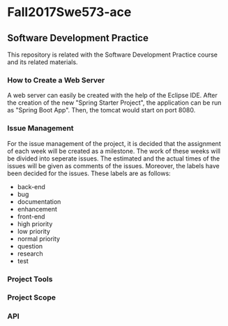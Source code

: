 # Fall2017Swe573-ace
## **Software Development Practice**
This repository is related with the Software Development Practice course and its related materials.

### How to Create a Web Server

A web server can easily be created with the help of the Eclipse IDE. After the creation of the new "Spring Starter Project", the application can be run as "Spring Boot App". Then, the tomcat would start on port 8080.

### Issue Management

For the issue management of the project, it is decided that the assignment of each week will be created as a milestone. The work of these weeks will be divided into seperate issues. The estimated and the actual times of the issues will be given as comments of the issues.
Moreover, the labels have been decided for the issues. These labels are as follows:

* back-end
* bug
* documentation
* enhancement
* front-end
* high priority
* low priority
* normal priority
* question
* research
* test

### Project Tools

### Project Scope

### API
